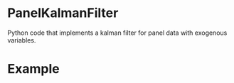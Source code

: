 # PanelKalmanFilter
Python code that implements a kalman filter for panel data with exogenous variables. 

# Example


